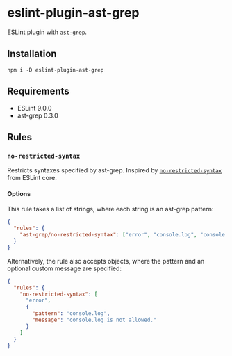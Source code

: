 # eslint-plugin-ast-grep

ESLint plugin with [`ast-grep`](https://ast-grep.github.io/).

## Installation

```
npm i -D eslint-plugin-ast-grep
```

## Requirements

- ESLint 9.0.0
- ast-grep 0.3.0

## Rules

### `no-restricted-syntax`

Restricts syntaxes specified by ast-grep. Inspired by [`no-restricted-syntax`](https://eslint.org/docs/latest/rules/no-restricted-syntax) from ESLint core.

#### Options

This rule takes a list of strings, where each string is an ast-grep pattern:

```json
{
  "rules": {
    "ast-grep/no-restricted-syntax": ["error", "console.log", "console.warn"]
  }
}
```

Alternatively, the rule also accepts objects, where the pattern and an optional custom message are specified:

```json
{
  "rules": {
    "no-restricted-syntax": [
      "error",
      {
        "pattern": "console.log",
        "message": "console.log is not allowed."
      }
    ]
  }
}
```
